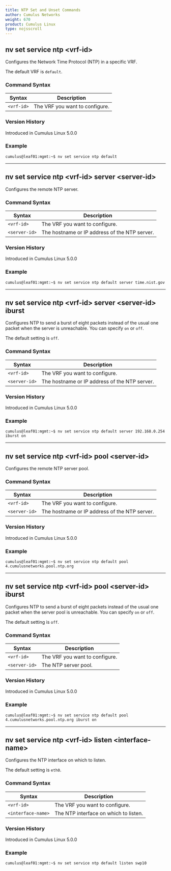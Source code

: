 ```yaml
---
title: NTP Set and Unset Commands
author: Cumulus Networks
weight: 670
product: Cumulus Linux
type: nojsscroll
---
```

## nv set service ntp \<vrf-id\>

Configures the Network Time Protocol (NTP) in a specific VRF.

The default VRF is `default`.

### Command Syntax

| Syntax |  Description   |
| ---------  | -------------- |
| `<vrf-id>` |  The VRF you want to configure. |

### Version History

Introduced in Cumulus Linux 5.0.0

### Example

```
cumulus@leaf01:mgmt:~$ nv set service ntp default
```

- - -

## nv set service ntp \<vrf-id\> server \<server-id\>

Configures the remote NTP server.

### Command Syntax

| Syntax |  Description   |
| ---------  | -------------- |
| `<vrf-id>` |  The VRF you want to configure. |
| `<server-id>` | The hostname or IP address of the NTP server. |

### Version History

Introduced in Cumulus Linux 5.0.0

### Example

```
cumulus@leaf01:mgmt:~$ nv set service ntp default server time.nist.gov
```

- - -

## nv set service ntp \<vrf-id\> server \<server-id\> iburst

Configures NTP to send a burst of eight packets instead of the usual one packet when the server is unreachable. You can specify `on` or `off`.

The default setting is `off`.

### Command Syntax

| Syntax |  Description   |
| ---------  | -------------- |
| `<vrf-id>` |  The VRF you want to configure. |
| `<server-id>` | The hostname or IP address of the NTP server. |

### Version History

Introduced in Cumulus Linux 5.0.0

### Example

```
cumulus@leaf01:mgmt:~$ nv set service ntp default server 192.168.0.254 iburst on
```

- - -

## nv set service ntp \<vrf-id\> pool \<server-id\>

Configures the remote NTP server pool.

### Command Syntax

| Syntax |  Description   |
| ---------  | -------------- |
| `<vrf-id>` |   The VRF you want to configure. |
| `<server-id>` |  The hostname or IP address of the NTP server. |

### Version History

Introduced in Cumulus Linux 5.0.0

### Example

```
cumulus@leaf01:mgmt:~$ nv set service ntp default pool 4.cumulusnetworks.pool.ntp.org
```

- - -

## nv set service ntp \<vrf-id\> pool \<server-id\> iburst

Configures NTP to send a burst of eight packets instead of the usual one packet when the server pool is unreachable. You can specify `on` or `off`.

The default setting is `off`.

### Command Syntax

| Syntax |  Description   |
| ---------  | -------------- |
| `<vrf-id>` |  The VRF you want to configure. |
| `<server-id>` | The NTP server pool. |

### Version History

Introduced in Cumulus Linux 5.0.0

### Example

```
cumulus@leaf01:mgmt:~$ nv set service ntp default pool 4.cumulusnetworks.pool.ntp.org iburst on
```

- - -

## nv set service ntp \<vrf-id\> listen \<interface-name\>

Configures the NTP interface on which to listen.

The default setting is `eth0`.

### Command Syntax

| Syntax |  Description   |
| ---------  | -------------- |
| `<vrf-id>` |   The VRF you want to configure. |
| `<interface-name>` |  The NTP interface on which to listen. |

### Version History

Introduced in Cumulus Linux 5.0.0

### Example

```
cumulus@leaf01:mgmt:~$ nv set service ntp default listen swp10
```
